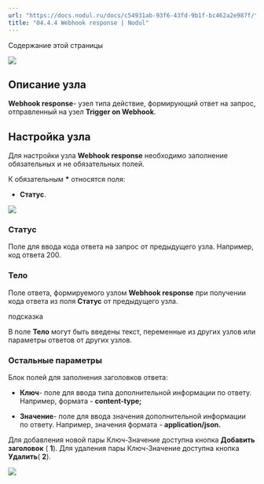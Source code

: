 ```yaml
---
url: "https://docs.nodul.ru/docs/c54931ab-93f6-43fd-9b1f-bc462a2e987f/"
title: "04.4.4 Webhook response | Nodul"
---
```


Содержание этой страницы

![](https://docs.nodul.ru/img/notion/6b9d09a2-8814-44cf-8582-191883e8d6ff/Untitled.png)

## Описание узла [​](https://docs.nodul.ru/docs/c54931ab-93f6-43fd-9b1f-bc462a2e987f/\#%D0%BE%D0%BF%D0%B8%D1%81%D0%B0%D0%BD%D0%B8%D0%B5-%D1%83%D0%B7%D0%BB%D0%B0 "Прямая ссылка на Описание узла")

**Webhook response**\- узел типа действие, формирующий ответ на запрос, отправленный на узел **Trigger on Webhook**.

## Настройка узла [​](https://docs.nodul.ru/docs/c54931ab-93f6-43fd-9b1f-bc462a2e987f/\#%D0%BD%D0%B0%D1%81%D1%82%D1%80%D0%BE%D0%B9%D0%BA%D0%B0-%D1%83%D0%B7%D0%BB%D0%B0 "Прямая ссылка на Настройка узла")

Для настройки узла **Webhook response** необходимо заполнение обязательных и не обязательных полей.

К обязательным **\*** относятся поля:

- **Статус**.

![](https://docs.nodul.ru/img/notion/75e0f193-78b5-4e74-80b3-0415cfe47601/Untitled.png)

### Статус [​](https://docs.nodul.ru/docs/c54931ab-93f6-43fd-9b1f-bc462a2e987f/\#%D1%81%D1%82%D0%B0%D1%82%D1%83%D1%81 "Прямая ссылка на Статус")

Поле для ввода кода ответа на запрос от предыдущего узла. Например, код ответа 200.

### Тело [​](https://docs.nodul.ru/docs/c54931ab-93f6-43fd-9b1f-bc462a2e987f/\#%D1%82%D0%B5%D0%BB%D0%BE "Прямая ссылка на Тело")

Поле ответа, формируемого узлом **Webhook response** при получении кода ответа из поля **Статус** от предыдущего узла.

подсказка

В поле **Тело** могут быть введены текст, переменные из других узлов или параметры ответов от других узлов.

### Остальные параметры [​](https://docs.nodul.ru/docs/c54931ab-93f6-43fd-9b1f-bc462a2e987f/\#%D0%BE%D1%81%D1%82%D0%B0%D0%BB%D1%8C%D0%BD%D1%8B%D0%B5-%D0%BF%D0%B0%D1%80%D0%B0%D0%BC%D0%B5%D1%82%D1%80%D1%8B "Прямая ссылка на Остальные параметры")

Блок полей для заполнения заголовков ответа:

- **Ключ**\- поле для ввода типа дополнительной информации по ответу. Например, формата - **content-type;**

- **Значение**\- поле для ввода значения дополнительной информации по ответу. Например, значения формата - **application/json.**

Для добавления новой пары Ключ-Значение доступна кнопка **Добавить заголовок** ( **1**). Для удаления пары Ключ-Значение доступна кнопка **Удалить**( **2**).

![](https://docs.nodul.ru/img/notion/729a2269-e8a4-4e31-9b0e-c5b2c736524f/Untitled.png)